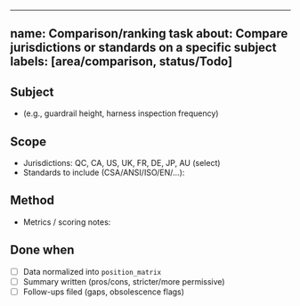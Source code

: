 
---
name: Comparison/ranking task
about: Compare jurisdictions or standards on a specific subject
labels: [area/comparison, status/Todo]
---
## Subject
- (e.g., guardrail height, harness inspection frequency)

## Scope
- Jurisdictions: QC, CA, US, UK, FR, DE, JP, AU (select)
- Standards to include (CSA/ANSI/ISO/EN/…):

## Method
- Metrics / scoring notes:

## Done when
- [ ] Data normalized into `position_matrix`
- [ ] Summary written (pros/cons, stricter/more permissive)
- [ ] Follow-ups filed (gaps, obsolescence flags)

